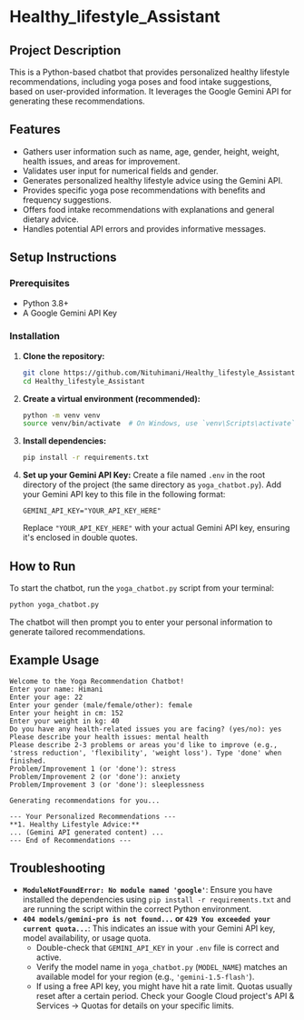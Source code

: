 # Healthy_lifestyle_Assistant

## Project Description
This is a Python-based chatbot that provides personalized healthy lifestyle recommendations, including yoga poses and food intake suggestions, based on user-provided information. It leverages the Google Gemini API for generating these recommendations.

## Features
- Gathers user information such as name, age, gender, height, weight, health issues, and areas for improvement.
- Validates user input for numerical fields and gender.
- Generates personalized healthy lifestyle advice using the Gemini API.
- Provides specific yoga pose recommendations with benefits and frequency suggestions.
- Offers food intake recommendations with explanations and general dietary advice.
- Handles potential API errors and provides informative messages.

## Setup Instructions

### Prerequisites
- Python 3.8+
- A Google Gemini API Key

### Installation

1.  **Clone the repository:**
    ```bash
    git clone https://github.com/Nituhimani/Healthy_lifestyle_Assistant.git
    cd Healthy_lifestyle_Assistant
    ```

2.  **Create a virtual environment (recommended):**
    ```bash
    python -m venv venv
    source venv/bin/activate  # On Windows, use `venv\Scripts\activate`
    ```

3.  **Install dependencies:**
    ```bash
    pip install -r requirements.txt
    ```

4.  **Set up your Gemini API Key:**
    Create a file named `.env` in the root directory of the project (the same directory as `yoga_chatbot.py`).
    Add your Gemini API key to this file in the following format:
    ```
    GEMINI_API_KEY="YOUR_API_KEY_HERE"
    ```
    Replace `"YOUR_API_KEY_HERE"` with your actual Gemini API key, ensuring it's enclosed in double quotes.

## How to Run

To start the chatbot, run the `yoga_chatbot.py` script from your terminal:

```bash
python yoga_chatbot.py
```

The chatbot will then prompt you to enter your personal information to generate tailored recommendations.

## Example Usage
```
Welcome to the Yoga Recommendation Chatbot!
Enter your name: Himani
Enter your age: 22
Enter your gender (male/female/other): female
Enter your height in cm: 152
Enter your weight in kg: 40
Do you have any health-related issues you are facing? (yes/no): yes
Please describe your health issues: mental health
Please describe 2-3 problems or areas you'd like to improve (e.g., 'stress reduction', 'flexibility', 'weight loss'). Type 'done' when finished.
Problem/Improvement 1 (or 'done'): stress
Problem/Improvement 2 (or 'done'): anxiety
Problem/Improvement 3 (or 'done'): sleeplessness

Generating recommendations for you...

--- Your Personalized Recommendations ---
**1. Healthy Lifestyle Advice:**
... (Gemini API generated content) ...
--- End of Recommendations ---
```

## Troubleshooting
- **`ModuleNotFoundError: No module named 'google'`**: Ensure you have installed the dependencies using `pip install -r requirements.txt` and are running the script within the correct Python environment.
- **`404 models/gemini-pro is not found...` or `429 You exceeded your current quota...`**: This indicates an issue with your Gemini API key, model availability, or usage quota.
    - Double-check that `GEMINI_API_KEY` in your `.env` file is correct and active.
    - Verify the model name in `yoga_chatbot.py` (`MODEL_NAME`) matches an available model for your region (e.g., `'gemini-1.5-flash'`).
    - If using a free API key, you might have hit a rate limit. Quotas usually reset after a certain period. Check your Google Cloud project's API & Services -> Quotas for details on your specific limits.
